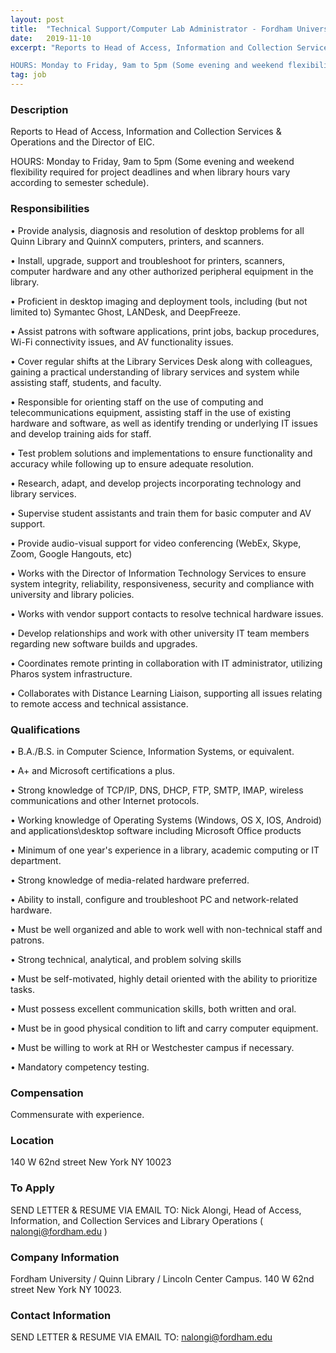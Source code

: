 ```yaml
---
layout: post
title:  "Technical Support/Computer Lab Administrator - Fordham University / Quinn Library / Lincoln Center Campus"
date:   2019-11-10
excerpt: "Reports to Head of Access, Information and Collection Services & Operations and the Director of EIC.

HOURS: Monday to Friday, 9am to 5pm (Some evening and weekend flexibility required for project deadlines and when library hours vary according to semester schedule)."
tag: job
---
```


### Description   

Reports to Head of Access, Information and Collection Services & Operations and the Director of EIC.

HOURS: Monday to Friday, 9am to 5pm (Some evening and weekend flexibility required for project deadlines and when library hours vary according to semester schedule).


### Responsibilities   


•  Provide analysis, diagnosis and resolution of desktop problems for all Quinn Library and QuinnX computers, printers, and scanners.

•  Install, upgrade, support and troubleshoot for printers, scanners, computer hardware and any other authorized peripheral equipment in the library.

•  Proficient in desktop imaging and deployment tools, including (but not limited to) Symantec Ghost, LANDesk, and DeepFreeze.

•  Assist patrons with software applications, print jobs, backup procedures, Wi-Fi connectivity issues, and AV functionality issues.

•  Cover regular shifts at the Library Services Desk along with colleagues, gaining a practical understanding of library services and system while assisting staff, students, and faculty.

•  Responsible for orienting staff on the use of computing and telecommunications equipment, assisting staff in the use of existing hardware and software, as well as identify trending or underlying IT issues and develop training aids for staff.

•  Test problem solutions and implementations to ensure functionality and accuracy while following up to ensure adequate resolution.

•  Research, adapt, and develop projects incorporating technology and library services.

•  Supervise student assistants and train them for basic computer and AV support.

•  Provide audio-visual support for video conferencing (WebEx, Skype, Zoom, Google Hangouts, etc) 

•  Works with the Director of Information Technology Services to ensure system integrity, reliability, responsiveness, security and compliance with university and library policies.

•   Works with vendor support contacts to resolve technical hardware issues.

•  Develop relationships and work with other university IT team members regarding new software builds and upgrades.

•  Coordinates remote printing in collaboration with IT administrator, utilizing Pharos system infrastructure.

•  Collaborates with Distance Learning Liaison, supporting all issues relating to remote access and technical assistance.


### Qualifications   


•  B.A./B.S. in Computer Science, Information Systems, or equivalent.

•  A+ and Microsoft certifications a plus. 

•  Strong knowledge of TCP/IP, DNS, DHCP, FTP, SMTP, IMAP, wireless communications and other Internet protocols.

•  Working knowledge of Operating Systems (Windows, OS X, IOS, Android) and applications\desktop software including Microsoft Office products

•  Minimum of one year's experience in a library, academic computing or IT department.

•  Strong knowledge of media-related hardware preferred.

•  Ability to install, configure and troubleshoot PC and network-related hardware.

•  Must be well organized and able to work well with non-technical staff and patrons.

•  Strong technical, analytical, and problem solving skills

•  Must be self-motivated, highly detail oriented with the ability to prioritize tasks.

•  Must possess excellent communication skills, both written and oral.

•  Must be in good physical condition to lift and carry computer equipment.

•  Must be willing to work at RH or Westchester campus if necessary.

•  Mandatory competency testing.


### Compensation   

Commensurate with experience.


### Location   

140 W 62nd street New York NY 10023




### To Apply   

SEND LETTER & RESUME VIA EMAIL TO: Nick Alongi, Head of Access, Information, and Collection Services and Library Operations ( nalongi@fordham.edu )


### Company Information   

Fordham University / Quinn Library / Lincoln Center Campus.  140 W 62nd street New York NY 10023.


### Contact Information   

SEND LETTER & RESUME VIA EMAIL TO:  nalongi@fordham.edu

